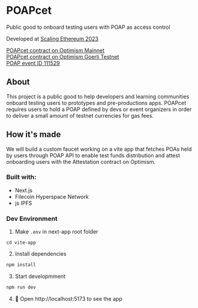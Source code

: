 # POAPcet

Public good to onboard testing users with POAP as access control

Developed at [Scaling Ethereum 2023](https://ethglobal.com/showcase/poapcet-c0mwf) 

[POAPcet contract on Optimism Mainnet](https://optimistic.etherscan.io/address/0x3E2CE8D4070dC45286fE1Cf4a6759d96e4d88363
)  
[POAPcet contract on Optimism Goerli Testnet](https://goerli-optimism.etherscan.io/address/0x2b251df91a1da87102e932075c304088db0f926b
)  
[POAP event ID 111529](https://poap.gallery/event/111529
)  

## About
This project is a public good to help developers and learning communities onboard testing users to prototypes and pre-productions apps. POAPcet requires users to hold a POAP defined by devs or event organizers in order to deliver a small amount of testnet currencies for gas fees.    

## How it's made

We will build a custom faucet working on a vite app that fetches POAs held by users through POAP API  to enable test funds distribution and attest onboarding users with the Attestation contract on Optimism.

### Built with:

- Next.js  
- Filecoin Hyperspace Network  
- js IPFS




### Dev Environment


1. Make `.env` in next-app root folder

```shell
cd vite-app
```

2. Install dependencies

```bash
npm install
```

3. Start developmment

```bash
npm run dev
```

4. 📱 Open http://localhost:5173 to see the app
